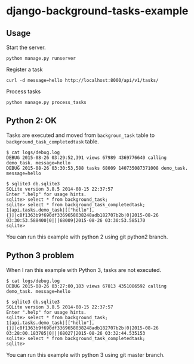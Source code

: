 django-background-tasks-example
===============================

## Usage

Start the server.

```
python manage.py runserver
```

Register a task

```
curl -d message=hello http://localhost:8000/api/v1/tasks/
```

Process tasks

```
python manage.py process_tasks
```

## Python 2: OK

Tasks are executed and moved from `backgroun_task` table to `background_task_completedtask` table.

```
$ cat logs/debug.log
DEBUG 2015-08-26 03:29:52,391 views 67989 4369776640 calling demo_task. message=hello
DEBUG 2015-08-26 03:30:53,588 tasks 68009 140735087371008 demo_task. message=hello

$ sqlite3 db.sqlite3
SQLite version 3.8.5 2014-08-15 22:37:57
Enter ".help" for usage hints.
sqlite> select * from background_task;
sqlite> select * from background_task_completedtask;
1|api.tasks.demo_task|[["hello"], {}]|c8f1363b9f690df3369658038248adb182707b2b|0|2015-08-26 03:30:53.588400|0|||68009|2015-08-26 03:30:53.585170
sqlite>
```

You can run this example with python 2 using git python2 branch.

## Python 3 problem

When I ran this example with Python 3, tasks are not executed.

```
$ cat logs/debug.log
DEBUG 2015-08-26 03:27:00,183 views 67813 4351086592 calling demo_task. message=hello

$ sqlite3 db.sqlite3
SQLite version 3.8.5 2014-08-15 22:37:57
Enter ".help" for usage hints.
sqlite> select * from background_task;
1|api.tasks.demo_task|[["hello"], {}]|c8f1363b9f690df3369658038248adb182707b2b|0|2015-08-26 03:28:00.183785|0|||68027|2015-08-26 03:32:44.535153
sqlite> select * from background_task_completedtask;
sqlite>
```

You can run this example with python 3 using git master branch.
